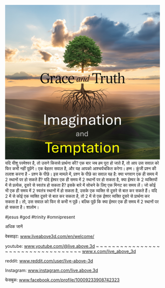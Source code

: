 ![Video cover image](../cover.jpg)
यदि यीशु परमेश्वर है, तो उसने किससे प्रार्थना की?
एक बार जब हम पूरा हो जाते हैं, तो आप उस सवाल को फिर कभी नहीं पूछेंगे।
एक बेहतर सवाल है, और यह आपको आश्चर्यचकित करेगा।
हम्म।
कुंजी प्रश्न की तलाश करना है - प्रश्न के पीछे।
इस मामले में, प्रश्न के पीछे का सवाल यह है:
क्या भगवान एक ही समय में 2 स्थानों पर हो सकते हैं?
यदि ईश्वर एक ही समय में 2 स्थानों पर हो सकता है,
क्या ईश्वर के 2 व्यक्तियों में से प्रत्येक, दूसरे से स्वतंत्र हो सकता है?
इसके बारे में सोचने के लिए एक मिनट का समय लें।
जो कोई भी एक ही समय में 2 स्वतंत्र स्थानों में हो सकता है, उसके एक व्यक्ति से दूसरे से बात कर सकते हैं।
यदि 2 में से कोई एक व्यक्ति दूसरे से बात कर सकता है, तो 2 में से एक ईश्वर व्यक्ति दूसरे से प्रार्थना कर सकता है।
तो, उस सवाल को फिर से कभी न पूछें।
बल्कि पूछें कि क्या ईश्वर एक ही समय में 2 स्थानों पर हो सकता है।
शालोम।


#jesus #god #trinity #omnipresent


अधिक जानें

वेबसाइट: www.liveabove3d.com/en/welcome/

youtube: www.youtube.com/@live.above.3d ~ ~ ~ ~ ~ ~ ~ ~ ~ ~ ~ ~ ~ ~ ~ ~ ~ ~ ~ ~ ~ ~ ~ ~ ~ ~ ~ ~ ~ ~ ~ ~ ~ ~ ~ www.x.com/live_above_3d

reddit: www.reddit.com/user/live-above-3d

Instagram: www.instagram.com/live.above.3d

फेसबुक: www.facebook.com/profile/10009233908742323

